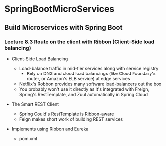 # SpringBootMicroServices
## Build Microservices with Spring Boot
### Lecture 8.3 Route on the client with Ribbon (Client-Side load balancing)

* Client-Side Load Balancing
  * Load-balance traffic in mid-tier services along with service registry
    * Rely on DNS and cloud load balancings (like Cloud Foundary's router, 
      or Amazon's ELB service) at edge services
  * Netflix's Robbon provides many software load-balancers out the box
  * You probably won't use it directly as it's integrated with Freign,
    Spring's RestTemplate, and Zuul automatically in Spring Cloud

* The Smart REST Client
  * Spring Could's RestTemplate is Ribbon-aware
  * Feign makes short work of building REST services

* Implements using Ribbon and Eureka
  * pom.xml
